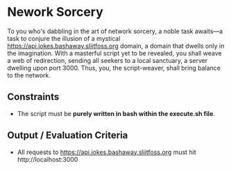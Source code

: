 # Nework Sorcery

To you who's dabbling in the art of network sorcery, a noble task awaits—a task to conjure the illusion of a mystical https://api.jokes.bashaway.sliitfoss.org domain, a domain that dwells only in the imagination. With a masterful script yet to be revealed, you shall weave a web of redirection, sending all seekers to a local sanctuary, a server dwelling upon port 3000. Thus, you, the script-weaver, shall bring balance to the network.

## Constraints

- The script must be **purely written in bash within the execute.sh file**.

## Output / Evaluation Criteria

- All requests to https://api.jokes.bashaway.sliitfoss.org must hit http://localhost:3000
